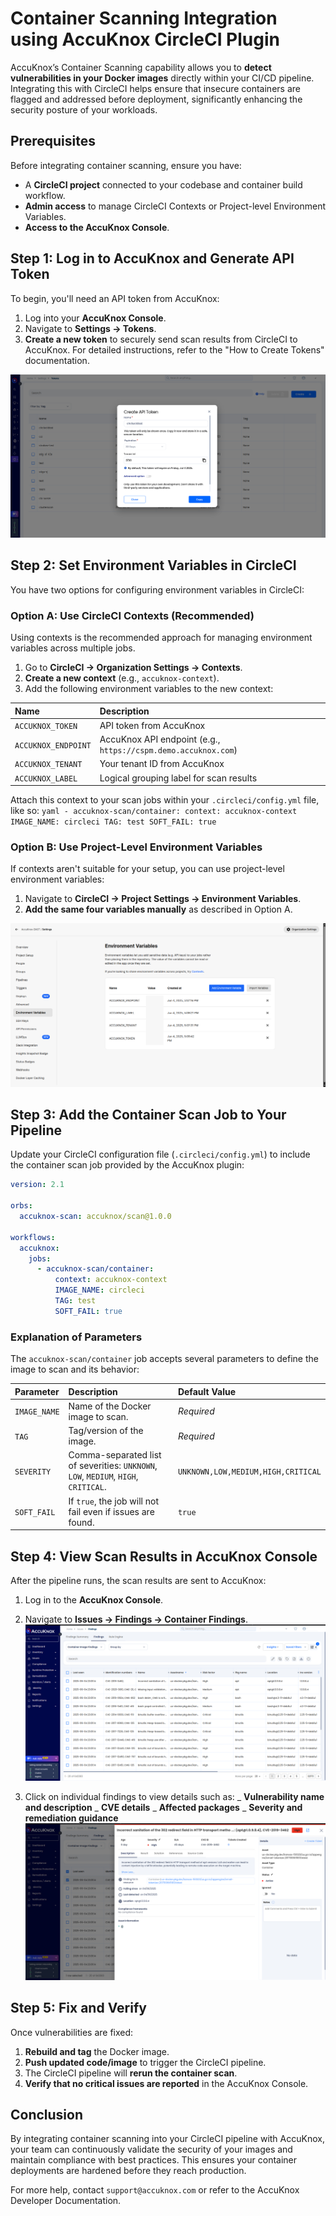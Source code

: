 # Container Scanning Integration using AccuKnox CircleCI Plugin

AccuKnox’s Container Scanning capability allows you to **detect vulnerabilities in your Docker images** directly within your CI/CD pipeline. Integrating this with CircleCI helps ensure that insecure containers are flagged and addressed before deployment, significantly enhancing the security posture of your workloads.

## Prerequisites

Before integrating container scanning, ensure you have:

- A **CircleCI project** connected to your codebase and container build workflow.
- **Admin access** to manage CircleCI Contexts or Project-level Environment Variables.
- **Access to the AccuKnox Console**.

## Step 1: Log in to AccuKnox and Generate API Token

To begin, you'll need an API token from AccuKnox:

1.  Log into your **AccuKnox Console**.
2.  Navigate to **Settings → Tokens**.
3.  **Create a new token** to securely send scan results from CircleCI to AccuKnox. For detailed instructions, refer to the "How to Create Tokens" documentation.

![Image](./images/circleci-container-scan/1.png)

## Step 2: Set Environment Variables in CircleCI

You have two options for configuring environment variables in CircleCI:

### Option A: Use CircleCI Contexts (Recommended)

Using contexts is the recommended approach for managing environment variables across multiple jobs.

1.  Go to **CircleCI → Organization Settings → Contexts**.
2.  **Create a new context** (e.g., `accuknox-context`).
3.  Add the following environment variables to the new context:

| Name | Description |
| :------------------ | :------------------------------------------------------------- |
| `ACCUKNOX_TOKEN` | API token from AccuKnox |
| `ACCUKNOX_ENDPOINT` | AccuKnox API endpoint (e.g., `https://cspm.demo.accuknox.com`) |
| `ACCUKNOX_TENANT` | Your tenant ID from AccuKnox |
| `ACCUKNOX_LABEL` | Logical grouping label for scan results |

Attach this context to your scan jobs within your `.circleci/config.yml` file, like so:
    ```yaml
    - accuknox-scan/container:
        context: accuknox-context
        IMAGE_NAME: circleci
        TAG: test
        SOFT_FAIL: true
    ```

### Option B: Use Project-Level Environment Variables

If contexts aren't suitable for your setup, you can use project-level environment variables:

1.  Navigate to **CircleCI → Project Settings → Environment Variables**.
2.  **Add the same four variables manually** as described in Option A.

![Image](./images/circleci-container-scan/2.png)

## Step 3: Add the Container Scan Job to Your Pipeline

Update your CircleCI configuration file (`.circleci/config.yml`) to include the container scan job provided by the AccuKnox plugin:

```yaml
version: 2.1

orbs:
  accuknox-scan: accuknox/scan@1.0.0

workflows:
  accuknox:
    jobs:
      - accuknox-scan/container:
          context: accuknox-context
          IMAGE_NAME: circleci
          TAG: test
          SOFT_FAIL: true
```

### Explanation of Parameters

The `accuknox-scan/container` job accepts several parameters to define the image to scan and its behavior:

| Parameter    | Description                                                                         | Default Value                      |
| :----------- | :---------------------------------------------------------------------------------- | :--------------------------------- |
| `IMAGE_NAME` | Name of the Docker image to scan.                                                   | _Required_                         |
| `TAG`        | Tag/version of the image.                                                           | _Required_                         |
| `SEVERITY`   | Comma-separated list of severities: `UNKNOWN`, `LOW`, `MEDIUM`, `HIGH`, `CRITICAL`. | `UNKNOWN,LOW,MEDIUM,HIGH,CRITICAL` |
| `SOFT_FAIL`  | If `true`, the job will not fail even if issues are found.                          | `true`                             |

## Step 4: View Scan Results in AccuKnox Console

After the pipeline runs, the scan results are sent to AccuKnox:

1.  Log in to the **AccuKnox Console**.
2.  Navigate to **Issues → Findings → Container Findings**.
    ![Image](./images/circleci-container-scan/3.png)

3.  Click on individual findings to view details such as:
    _ **Vulnerability name and description**
    _ **CVE details**
    _ **Affected packages**
    _ **Severity and remediation guidance**
    ![Image](./images/circleci-container-scan/4.png)

## Step 5: Fix and Verify

Once vulnerabilities are fixed:

1.  **Rebuild and tag** the Docker image.
2.  **Push updated code/image** to trigger the CircleCI pipeline.
3.  The CircleCI pipeline will **rerun the container scan**.
4.  **Verify that no critical issues are reported** in the AccuKnox Console.

## Conclusion

By integrating container scanning into your CircleCI pipeline with AccuKnox, your team can continuously validate the security of your images and maintain compliance with best practices. This ensures your container deployments are hardened before they reach production.

For more help, contact `support@accuknox.com` or refer to the AccuKnox Developer Documentation.
